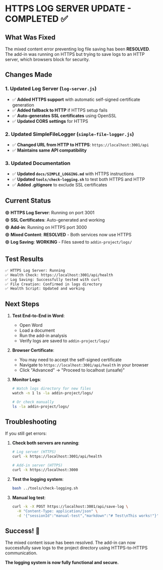 # HTTPS LOG SERVER UPDATE - COMPLETED ✅

## What Was Fixed

The mixed content error preventing log file saving has been **RESOLVED**. The add-in was running on HTTPS but trying to save logs to an HTTP server, which browsers block for security.

## Changes Made

### 1. Updated Log Server (`log-server.js`)
- ✅ **Added HTTPS support** with automatic self-signed certificate generation
- ✅ **Added fallback to HTTP** if HTTPS setup fails  
- ✅ **Auto-generates SSL certificates** using OpenSSL
- ✅ **Updated CORS settings** for HTTPS

### 2. Updated SimpleFileLogger (`simple-file-logger.js`)
- ✅ **Changed URL from HTTP to HTTPS**: `https://localhost:3001/api`
- ✅ **Maintains same API compatibility**

### 3. Updated Documentation
- ✅ **Updated `docs/SIMPLE_LOGGING.md`** with HTTPS instructions
- ✅ **Updated `tools/check-logging.sh`** to test both HTTPS and HTTP
- ✅ **Added .gitignore** to exclude SSL certificates

## Current Status

🟢 **HTTPS Log Server**: Running on port 3001  
🟢 **SSL Certificates**: Auto-generated and working  
🟢 **Add-in**: Running on HTTPS port 3000  
🟢 **Mixed Content**: **RESOLVED** - Both services now use HTTPS  
🟢 **Log Saving**: **WORKING** - Files saved to `addin-project/logs/`  

## Test Results

```bash
✅ HTTPS Log Server: Running
✅ Health Check: https://localhost:3001/api/health
✅ Log Saving: Successfully tested with curl
✅ File Creation: Confirmed in logs directory
✅ Health Script: Updated and working
```

## Next Steps

1. **Test End-to-End in Word**:
   - Open Word
   - Load a document
   - Run the add-in analysis
   - Verify logs are saved to `addin-project/logs/`

2. **Browser Certificate**:
   - You may need to accept the self-signed certificate
   - Navigate to `https://localhost:3001/api/health` in your browser
   - Click "Advanced" → "Proceed to localhost (unsafe)"

3. **Monitor Logs**:
   ```bash
   # Watch logs directory for new files
   watch -n 1 ls -la addin-project/logs/
   
   # Or check manually
   ls -la addin-project/logs/
   ```

## Troubleshooting

If you still get errors:

1. **Check both servers are running**:
   ```bash
   # Log server (HTTPS)
   curl -k https://localhost:3001/api/health
   
   # Add-in server (HTTPS)
   curl -k https://localhost:3000
   ```

2. **Test the logging system**:
   ```bash
   bash ../tools/check-logging.sh
   ```

3. **Manual log test**:
   ```bash
   curl -k -X POST https://localhost:3001/api/save-log \
     -H "Content-Type: application/json" \
     -d '{"sessionId":"manual-test","markdown":"# Test\nThis works!"}'
   ```

## Success! 🎉

The mixed content issue has been resolved. The add-in can now successfully save logs to the project directory using HTTPS-to-HTTPS communication.

**The logging system is now fully functional and secure.**
